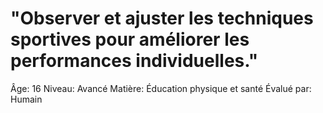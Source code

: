 # "Observer et ajuster les techniques sportives pour améliorer les performances individuelles."

Âge: 16
Niveau: Avancé
Matière: Éducation physique et santé
Évalué par: Humain